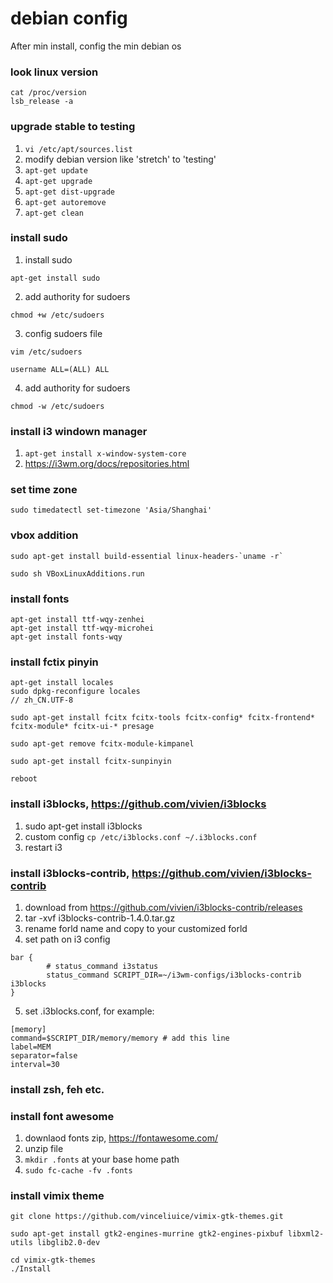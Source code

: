 # debian config

After min install, config the min debian os

### look linux version
```
cat /proc/version
lsb_release -a
```

### upgrade stable to testing
1. `vi /etc/apt/sources.list`
2. modify debian version like 'stretch' to 'testing'
3. `apt-get update `
4. `apt-get upgrade `
5. `apt-get dist-upgrade `
6. `apt-get autoremove`
7. `apt-get clean`

### install sudo
1. install sudo
```
apt-get install sudo
```
2. add authority for sudoers
```
chmod +w /etc/sudoers
```
3. config sudoers file
```
vim /etc/sudoers

username ALL=(ALL) ALL
```
4. add authority for sudoers
```
chmod -w /etc/sudoers
```

### install i3 windown manager
1. `apt-get install x-window-system-core`
2. https://i3wm.org/docs/repositories.html

### set time zone
```
sudo timedatectl set-timezone 'Asia/Shanghai'
```

### vbox addition
```
sudo apt-get install build-essential linux-headers-`uname -r`

sudo sh VBoxLinuxAdditions.run
```

### install fonts
```
apt-get install ttf-wqy-zenhei
apt-get install ttf-wqy-microhei
apt-get install fonts-wqy
```

### install fctix pinyin
```
apt-get install locales
sudo dpkg-reconfigure locales
// zh_CN.UTF-8

sudo apt-get install fcitx fcitx-tools fcitx-config* fcitx-frontend* fcitx-module* fcitx-ui-* presage

sudo apt-get remove fcitx-module-kimpanel

sudo apt-get install fcitx-sunpinyin

reboot
```

### install i3blocks, https://github.com/vivien/i3blocks
1. sudo apt-get install i3blocks
2. custom config 
`cp /etc/i3blocks.conf ~/.i3blocks.conf `
3. restart i3


### install i3blocks-contrib, https://github.com/vivien/i3blocks-contrib
1. download from https://github.com/vivien/i3blocks-contrib/releases
2. tar -xvf i3blocks-contrib-1.4.0.tar.gz
3. rename forld name and copy to your customized forld
4. set path on i3 config
```
bar {
        # status_command i3status
        status_command SCRIPT_DIR=~/i3wm-configs/i3blocks-contrib i3blocks
}
```
5. set .i3blocks.conf, for example:
```
[memory]
command=$SCRIPT_DIR/memory/memory # add this line
label=MEM
separator=false
interval=30
```




### install zsh, feh etc.

### install font awesome
1. downlaod fonts zip, https://fontawesome.com/
2. unzip file
3. `mkdir .fonts` at your base home path
4. `sudo fc-cache -fv .fonts`


### install vimix theme
```
git clone https://github.com/vinceliuice/vimix-gtk-themes.git

sudo apt-get install gtk2-engines-murrine gtk2-engines-pixbuf libxml2-utils libglib2.0-dev

cd vimix-gtk-themes
./Install

```